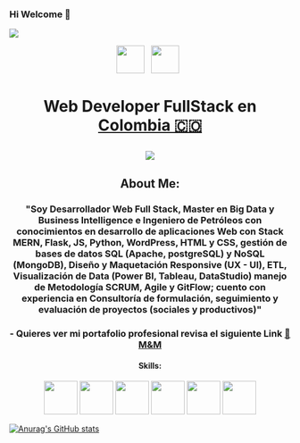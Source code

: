 ### Hi Welcome 👋

<img src="https://github.com/Miguel-Lopez-97/Miguel-Lopez-97/blob/main/Banner%20LinkedIn.png">
<p align='center'>
<a href="https://www.linkedin.com/in/miguel-angel-moreno-l%C3%B3pez/"><img height="50" src="https://cdn.jsdelivr.net/npm/simple-icons@3.0.1/icons/linkedin.svg"></a>&nbsp;&nbsp;
<a href="https://miguelmorenoportafolio.netlify.app/"><img height="50" src="https://miguelmorenoportafolio.netlify.app/media/ico/Ico_Logo-M&Mv1.png"></a>&nbsp;&nbsp;
</p>

<h1 align="center">
  Web Developer FullStack en
  <a href="https://www.google.com/maps/place/Colombia/@4,-72z/">Colombia 🇨🇴 </a> 
<p align=center><img src="https://komarev.com/ghpvc/?username=MIDATI&color=blueviolet"> </p>

<h2 align="center">About Me:</h3>

<h3 align="center">"Soy Desarrollador Web Full Stack, Master en Big Data y Business Intelligence e Ingeniero de Petróleos con conocimientos en desarrollo de aplicaciones Web con Stack MERN, Flask, JS, Python, WordPress, HTML y CSS, gestión de bases de datos SQL (Apache, postgreSQL) y NoSQL (MongoDB), Diseño y Maquetación Responsive (UX - UI), ETL, Visualización de Data (Power BI, Tableau, DataStudio) manejo de Metodología SCRUM, Agile y GitFlow; cuento con experiencia en Consultoría de formulación, seguimiento y evaluación de proyectos (sociales y productivos)"</h3>

<h3 align="center">- Quieres ver mi portafolio profesional revisa el siguiente Link <a href="https://miguelmorenoportafolio.netlify.app/"  target="blank" >🚀 M&M</a>
</h3>
  
<h4 align="center">Skills:</h4>
<p align="center">
<img height="60" src="https://upload.wikimedia.org/wikipedia/commons/thumb/6/61/HTML5_logo_and_wordmark.svg/512px-HTML5_logo_and_wordmark.svg.png">
<img height="60" src="https://upload.wikimedia.org/wikipedia/commons/thumb/d/d4/Javascript-shield.svg/397px-Javascript-shield.svg.png">
<img height="60" src="https://upload.wikimedia.org/wikipedia/commons/thumb/d/d5/CSS3_logo_and_wordmark.svg/340px-CSS3_logo_and_wordmark.svg.png">
<img height="60" src="https://www.vectorlogo.zone/logos/git-scm/git-scm-icon.svg">
<img height="60" src="https://cdn-icons-png.flaticon.com/512/25/25231.png">
<img height="60" src="https://img.icons8.com/office/480/figma.png">
 </p>


[![Anurag's GitHub stats](https://github-readme-stats.vercel.app/api?username=Miguel-Lopez-97&show_icons=true&theme=merko)](https://github.com/anuraghazra/github-readme-stats)
